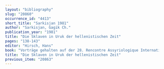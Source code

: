 ```yaml
---
layout: "bibliography"
slug: "20860"
occurrence_id: "4413"
short_title: "Sarkisjan 1981"
author: "Sarkisjan, Gagik Ch."
publication_year: "1981"
title: "Die Sklaven in Uruk der hellenistischen Zeit"
pages: "138-143"
editor: "Hirsch, Hans"
book: "Vorträge gehalten auf der 28. Rencontre Assyriologique Internationale in Wien 1981, AfO Beiheft 19, RAI 28 (Wien)"
title: "Die Sklaven in Uruk der hellenistischen Zeit"
previous_item: "20863"
---
```

